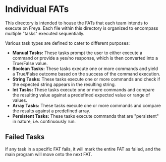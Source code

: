 # Individual FATs
This directory is intended to house the FATs that each team intends to execute on Freya. Each file within this directory is organized to encompass multiple "tasks" executed sequentially.

Various task types are defined to cater to different purposes:

- **Manual Tasks:** These tasks prompt the user to either execute a command or provide a yes/no response, which is then converted into a True/False value.
- **Boolean Tasks:** These tasks execute one or more commands and yield a True/False outcome based on the success of the command execution.
- **String Tasks:** These tasks execute one or more commands and check if the expected string appears in the resulting string.
- **Int Tasks:** These tasks execute one or more commands and compare the resulting value against a predefined expected value or range of values.
- **Array Tasks:** These tasks execute one or more commands and compare the results against a predefined array.
- **Persistent Tasks:** These tasks execute commands that are "persistent" in nature, i.e. continuously run.

## Failed Tasks
If any task in a specific FAT fails, it will mark the entire FAT as failed, and the main program will move onto the next FAT.